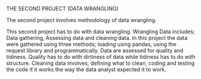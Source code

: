 THE SECOND PROJECT (DATA WRANGLING)


The second project involves methodology of data wrangling.

This second project has to do with data wrangling. Wrangling Data includes; Data gathering, 
Assessing data and cleaning data. In this project the data were gathered using three methods; 
loading using pandas, using the request library and programmatically. 
Data are assessed for quality and tidiness. Quality has to do with dirtiness of data while tidiness has to do with structure. Cleaning data involves, defining what to clean, coding and testing the code if it works the way the data analyst expected it to work.

